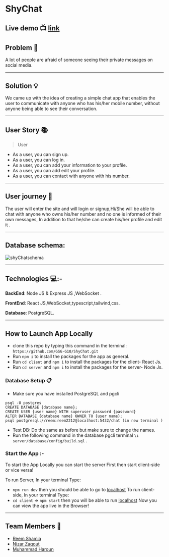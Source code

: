 # ShyChat

## Live demo :tv:  [link](https://shychatapp.herokuapp.com/)

## Problem :memo: 
A lot of people are afraid of someone seeing their private messages on social media.

--------
## Solution :bulb:

We came up with the idea of creating a simple chat app that enables the user to communicate with anyone who has his/her mobile number, without anyone being able to see their conversation.

---------------
## User Story  :books: 

> User
* As a user, you can sign up.
* As a user, you can log in.
* As a user, you can add your information to your profile.
* As a user, you can add edit your profile.
* As a user, you can contact with anyone with his number.
--------------------------
## User journey  :open_book:
The user will enter the site and will login or signup,Hi/She will be able to chat with anyone who owns his/her number and no one is informed of their own messages, In addition to that he/she can create his/her profile and edit it .

-----

## Database schema: 

![shyChatschema](https://user-images.githubusercontent.com/71079908/145465787-c2d58b85-ec63-4592-94d1-16dad9ba4dbb.png)

------
## Technologies 💻:-
**BackEnd**: Node JS & Express JS ,WebSocket .

**FrontEnd**: React JS,WebSocket,typescript,tailwind,css.

**Database**: PostgreSQL.

-----------
## How to Launch App Locally
 * clone this repo by typing this command in the terminal:
 ```https://github.com/GSG-G10/ShyChat.git```
* Run `npm i` to install the packages for the app as general.
* Run `cd client` and `npm i` to install the packages for the client- React Js.
* Run `cd server` and `npm i` to install the packages for the server- Node Js.
### Database Setup 📋
* Make sure you have installed PostgreSQL and pgcli
```
psql -U postgres
CREATE DATABASE {database name};
CREATE USER {user name} WITH superuser password {password}
ALTER DATABASE {database name} OWNER TO {user name};
psql postgresql://reem:reem2212@localhost:5432/chat (in new terminal )
```
* Test DB:
 Do the same as before but make sure to change the names.
* Run the following command in the database pgcli terminal
`\i server/database/config/build.sql` .


### Start the App :-
To start the App Locally you can start the server First then start client-side or vice versa!

To run Server, In your terminal Type:

* `npm run dev` then you should be able to go to [localhost](http://localhost:5000/) 
 To run client-side, In your terminal Type:
* `cd client` => `npm start` then you will be able to run [localhost](http://localhost:3000/) 
Now you can view the app live in the Browser!
------------------
## Team Members :busts_in_silhouette:
* [Reem Shamia](https://github.com/reemsh2000)
* [Nizar Zaqout](https://github.com/Nizar7zak)
* [Muhammad Haroun](https://github.com/muhammadharoun)
